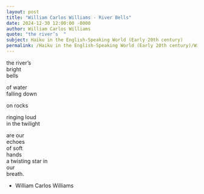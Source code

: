 ```yaml
---
layout: post
title: "William Carlos Williams - River Bells"
date: 2024-12-30 12:00:00 -0000
author: William Carlos Williams
quote: "the river’s  "
subject: Haiku in the English-Speaking World (Early 20th century)
permalink: /Haiku in the English-Speaking World (Early 20th century)/William Carlos Williams/William Carlos Williams - River Bells
---
```


the river’s  
bright  
bells  

of water  
falling down  

on rocks  

ringing loud  
in the twilight  

are our  
​​echoes  
of soft  
hands  
a twisting star in  
our  
breath.

- William Carlos Williams
